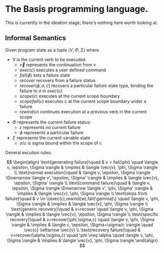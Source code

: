 # The Basis programming language.  

This is currently in the ideation stage; there's nothing here worth looking at.

## Informal Semantics
Given program state as a tuple $\langle V,\Phi,\Sigma \rangle$ where
* V is the current verb to be executed:
    * $\overrightarrow{v}$ represents the continuation from $v$
    * $exec(c)$ executes a user defined command
    * $fail(\phi)$ sets a failure state
    * $recover$ recovers from a failure status
    * $recover(\phi,\sigma,c)$ recovers a particular failure state type, binding the failure to $\sigma$ in $exec(c)$
    * $scope(c)$ executes at the current scope boundary
    * $scopefail(c)$ executes c at the current scope boundary under a failure
    * $rewind(v)$ continues execution at a previous verb in the current scope
* $\Phi$ represents the current failure status:
    * $\epsilon$ represents no current failure
    * $\phi$ represents a particular failure
* $\Sigma$ represents the current variable state
    * $\sigma/c$ is sigma bound within the scope of c  

General excution rules:

$$
\begin{align}
\text{generating failure}\quad & v = fail(\phi) \quad \langle v, \epsilon, \Sigma \rangle & \implies & \langle \vec{v}, \phi, \Sigma \rangle \\
\text{normal execution}\quad & \langle v, \epsilon, \Sigma \rangle \Downarrow \langle v', \epsilon, \Sigma' \rangle & \implies & \langle \vec{v}, \epsilon, \Sigma' \rangle \\
\text{command failure}\quad & \langle v, \epsilon, \Sigma \rangle \Downarrow \langle v', \phi, \Sigma' \rangle & \implies & \langle \vec{v}, \phi, \Sigma \rangle \\
\text{skips from failure}\quad & v \in \{exec(c),rewind(w),fail(\gamma)\} \quad \langle v, \phi, \Sigma \rangle & \implies & \langle \vec{v}, \phi, \Sigma \rangle \\
\text{generic recovery}\quad & v=recover \quad \langle v, \phi, \Sigma \rangle & \implies & \langle \vec{v}, \epsilon, \Sigma \rangle \\
\text{specific recovery}\quad & v=recover(\phi,\sigma,c) \quad \langle v, \phi, \Sigma \rangle & \implies & \langle c, \epsilon, \Sigma+\sigma/c \rangle \quad \vec{c} \leftarrow \vec{v} \\
\text{recovery failure}\quad & v=recover(\alpha,\sigma,c) \quad \phi \neq \alpha \quad \langle v, \phi, \Sigma \rangle & \implies & \langle \vec{v}, \phi, \Sigma \rangle 
\end{align}
$$

